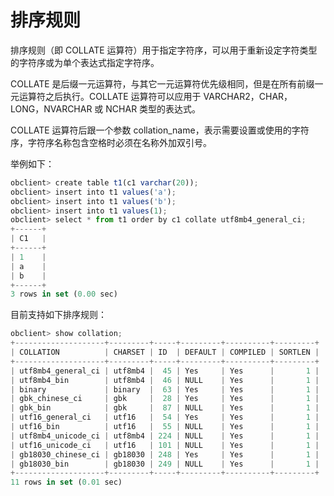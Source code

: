 排序规则
====

排序规则（即 COLLATE 运算符）用于指定字符序，可以用于重新设定字符类型的字符序或为单个表达式指定字符序。

COLLATE 是后缀一元运算符，与其它一元运算符优先级相同，但是在所有前缀一元运算符之后执行。COLLATE 运算符可以应用于 VARCHAR2，CHAR，LONG，NVARCHAR 或 NCHAR 类型的表达式。

COLLATE 运算符后跟一个参数 collation_name，表示需要设置或使用的字符序，字符序名称包含空格时必须在名称外加双引号。

举例如下：

```javascript
obclient> create table t1(c1 varchar(20));
obclient> insert into t1 values('a');
obclient> insert into t1 values('b');
obclient> insert into t1 values(1);
obclient> select * from t1 order by c1 collate utf8mb4_general_ci;
+------+
| C1   |
+------+
| 1    |
| a    |
| b    |
+------+
3 rows in set (0.00 sec)
```

目前支持如下排序规则：

```javascript
obclient> show collation;
+--------------------+---------+-----+---------+----------+---------+
| COLLATION          | CHARSET | ID  | DEFAULT | COMPILED | SORTLEN |
+--------------------+---------+-----+---------+----------+---------+
| utf8mb4_general_ci | utf8mb4 |  45 | Yes     | Yes      |       1 |
| utf8mb4_bin        | utf8mb4 |  46 | NULL    | Yes      |       1 |
| binary             | binary  |  63 | Yes     | Yes      |       1 |
| gbk_chinese_ci     | gbk     |  28 | Yes     | Yes      |       1 |
| gbk_bin            | gbk     |  87 | NULL    | Yes      |       1 |
| utf16_general_ci   | utf16   |  54 | Yes     | Yes      |       1 |
| utf16_bin          | utf16   |  55 | NULL    | Yes      |       1 |
| utf8mb4_unicode_ci | utf8mb4 | 224 | NULL    | Yes      |       1 |
| utf16_unicode_ci   | utf16   | 101 | NULL    | Yes      |       1 |
| gb18030_chinese_ci | gb18030 | 248 | Yes     | Yes      |       1 |
| gb18030_bin        | gb18030 | 249 | NULL    | Yes      |       1 |
+--------------------+---------+-----+---------+----------+---------+
11 rows in set (0.01 sec)
```

